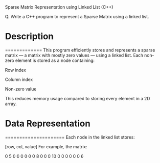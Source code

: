Sparse Matrix Representation using Linked List (C++)

Q. Write a C++ program to represent a Sparse Matrix using a linked list.



# Description
=============
This program efficiently stores and represents a sparse matrix — a matrix with mostly zero values — using a linked list. Each non-zero element is stored as a node containing:

Row index

Column index

Non-zero value

This reduces memory usage compared to storing every element in a 2D array.



# Data Representation
=====================
Each node in the linked list stores:

[row, col, value]
For example, the matrix:

0 5 0 0 0
0 0 0 8 0
0 0 10 0 0
0 0 0 0 6

